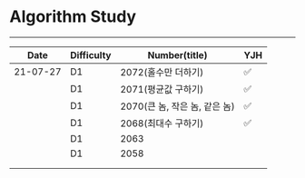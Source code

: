 # Algorithm Study

---

| Date     | Difficulty | Number(title)                 | YJH  |
| -------- | ---------- | ----------------------------- | ---- |
| 21-07-27 | D1         | 2072(홀수만 더하기)           | ✅    |
|          | D1         | 2071(평균값 구하기)           | ✅    |
|          | D1         | 2070(큰 놈, 작은 놈, 같은 놈) | ✅    |
|          | D1         | 2068(최대수 구하기)           | ✅    |
|          | D1         | 2063                          |      |
|          | D1         | 2058                          |      |
|          |            |                               |      |
|          |            |                               |      |

